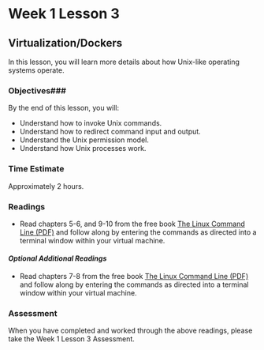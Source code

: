 # Week 1 Lesson 3 #
## Virtualization/Dockers ##

In this lesson, you will learn more details about how Unix-like operating systems operate.

### Objectives###
By the end of this lesson, you will:

- Understand how to invoke Unix commands.
- Understand how to redirect command input and output.
- Understand the Unix permission model.
- Understand how Unix processes work.

### Time Estimate ###
Approximately 2 hours.

### Readings ###

- Read chapters 5-6, and 9-10 from the free book [The Linux Command Line (PDF)](http://sourceforge.net/projects/linuxcommand/?source=dlp) and follow along by entering the commands as directed into a terminal window within your virtual machine.

#### *Optional Additional Readings* ####
- Read chapters 7-8 from the free book [The Linux Command Line (PDF)](http://sourceforge.net/projects/linuxcommand/?source=dlp) and follow along by entering the commands as directed into a terminal window within your virtual machine.

### Assessment ###

When you have completed and worked through the above readings, please take the Week 1 Lesson 3 Assessment.

